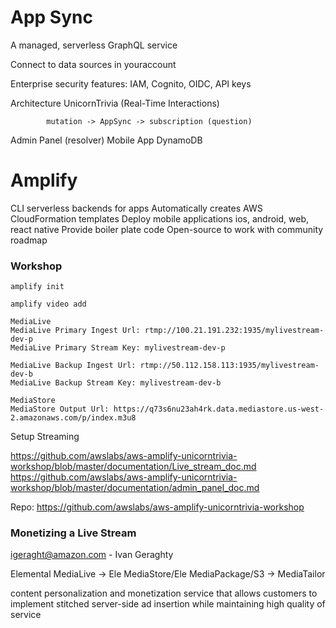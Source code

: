 # App Sync

A managed, serverless GraphQL service

Connect to data sources in youraccount

Enterprise security features: IAM, Cognito, OIDC, API keys


Architecture UnicornTrivia (Real-Time Interactions)

            mutation -> AppSync -> subscription (question)
Admin Panel            (resolver)             Mobile App
                        DynamoDB


# Amplify

CLI serverless backends for apps
Automatically creates AWS CloudFormation templates
Deploy mobile applications ios, android, web, react native
Provide boiler plate code
Open-source to work with community roadmap


### Workshop

`amplify init`

`amplify video add`

```
MediaLive
MediaLive Primary Ingest Url: rtmp://100.21.191.232:1935/mylivestream-dev-p
MediaLive Primary Stream Key: mylivestream-dev-p

MediaLive Backup Ingest Url: rtmp://50.112.158.113:1935/mylivestream-dev-b
MediaLive Backup Stream Key: mylivestream-dev-b

MediaStore
MediaStore Output Url: https://q73s6nu23ah4rk.data.mediastore.us-west-2.amazonaws.com/p/index.m3u8
```

Setup Streaming

https://github.com/awslabs/aws-amplify-unicorntrivia-workshop/blob/master/documentation/Live_stream_doc.md
https://github.com/awslabs/aws-amplify-unicorntrivia-workshop/blob/master/documentation/admin_panel_doc.md

Repo:
https://github.com/awslabs/aws-amplify-unicorntrivia-workshop

### Monetizing a Live Stream

igeraght@amazon.com - Ivan Geraghty

Elemental MediaLive -> Ele MediaStore/Ele MediaPackage/S3 -> MediaTailor

content personalization and monetization service that allows customers to implement stitched server-side ad insertion while maintaining high quality of service


